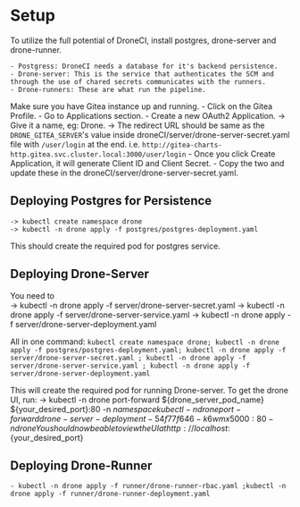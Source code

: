 # Setup

To utilize the full potential of DroneCI, install postgres, drone-server and drone-runner.

	- Postgress: DroneCI needs a database for it's backend persistence.
	- Drone-server: This is the service that authenticates the SCM and through the use of chared secrets communicates with the runners.
	- Drone-runners: These are what run the pipeline.

Make sure you have Gitea instance up and running.
	- Click on the Gitea Profile.
	- Go to Applications section.
	- Create a new OAuth2 Application.
		-> Give it a name, eg: Drone.
		-> The redirect URL should be same as the `DRONE_GITEA_SERVER`'s value inside droneCI/server/drone-server-secret.yaml file with `/user/login` at the end.
		i.e. `http://gitea-charts-http.gitea.svc.cluster.local:3000/user/login`
	- Once you click Create Application, it will generate Client ID and Client Secret.
	- Copy the two and update these in the droneCI/server/drone-server-secret.yaml.

## Deploying Postgres for Persistence
	-> kubectl create namespace drone
	-> kubectl -n drone apply -f postgres/postgres-deployment.yaml

This should create the required pod for postgres service.

## Deploying Drone-Server

You need to  
	-> kubectl -n drone apply -f server/drone-server-secret.yaml
	-> kubectl -n drone apply -f server/drone-server-service.yaml
	-> kubectl -n drone apply -f server/drone-server-deployment.yaml

All in one command:
`kubectl create namespace drone; kubectl -n drone apply -f postgres/postgres-deployment.yaml; kubectl -n drone apply -f server/drone-server-secret.yaml ; kubectl -n drone apply -f server/drone-server-service.yaml ; kubectl -n drone apply -f server/drone-server-deployment.yaml` 

This will create the required pod for running Drone-server. To get the drone UI, run:
	-> kubectl -n drone port-forward ${drone_server_pod_name} ${your_desired_port}:80 -n ${namespace}
kubectl -n drone port-forward drone-server-deployment-54f77f646-k6wmx  5000:80 -n drone
You should now be able to view the UI at http://localhost:${your_desired_port}

## Deploying Drone-Runner

	- kubectl -n drone apply -f runner/drone-runner-rbac.yaml ;kubectl -n drone apply -f runner/drone-runner-deployment.yaml

